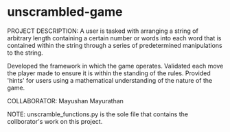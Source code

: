 # unscrambled-game
PROJECT DESCRIPTION: A user is tasked with arranging a string of arbitrary length containing a certain number or words into each word that is contained within the string through a series of predetermined manipulations to the string.

Developed the framework in which the game operates.
Validated each move the player made to ensure it is within the standing of the rules.
Provided 'hints' for users using a mathematical understanding of the nature of the game.


COLLABORATOR: Mayushan Mayurathan

NOTE: unscramble_functions.py is the sole file that contains the collborator's work on this project.
